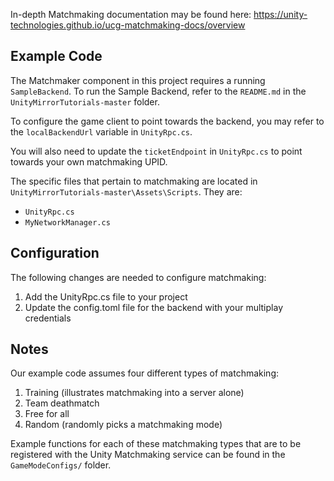 In-depth Matchmaking documentation may be found here: https://unity-technologies.github.io/ucg-matchmaking-docs/overview

## Example Code

The Matchmaker component in this project requires a running `SampleBackend`. To run the Sample Backend, refer to the `README.md` in the `UnityMirrorTutorials-master` folder.

To configure the game client to point towards the backend, you may refer to the `localBackendUrl` variable in `UnityRpc.cs`.

You will also need to update the `ticketEndpoint` in `UnityRpc.cs` to point towards your own matchmaking UPID.

The specific files that pertain to matchmaking are located in `UnityMirrorTutorials-master\Assets\Scripts`. They are:

- `UnityRpc.cs`
- `MyNetworkManager.cs`

## Configuration

The following changes are needed to configure matchmaking:
1) Add the UnityRpc.cs file to your project
2) Update the config.toml file for the backend with your multiplay credentials

## Notes

Our example code assumes four different types of matchmaking:

1. Training (illustrates matchmaking into a server alone)
2. Team deathmatch
3. Free for all
4. Random (randomly picks a matchmaking mode)

Example functions for each of these matchmaking types that are to be registered with the Unity Matchmaking service can be found in the `GameModeConfigs/` folder.